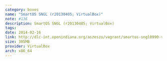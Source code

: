 ```yaml
---
category: boxes
name: "SmartOS SNGL (r20130405; VirtualBox)"
note: #136
description: SmartOS SNGL (r20130405; VirtualBox)
tags:
date: 2014-02-16
link: http://dlc-int.openindiana.org/aszeszo/vagrant/smartos-sngl0990-virtualbox-20130405.box
size: 305MB
provider: VirtualBox
arch: x86_64
---
```

